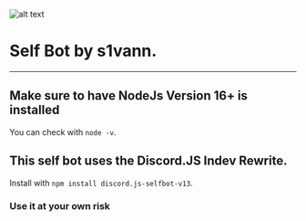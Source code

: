 ![alt text](https://media.discordapp.net/attachments/943677171384320001/1181309420395839519/IMG_4841.gif)

# Self Bot by s1vann.
-----

## Make sure to have NodeJs Version 16+ is installed
You can check with ```node -v```.

## This self bot uses the Discord.JS Indev Rewrite.
Install with ```npm install discord.js-selfbot-v13```.


### Use it at your own risk
